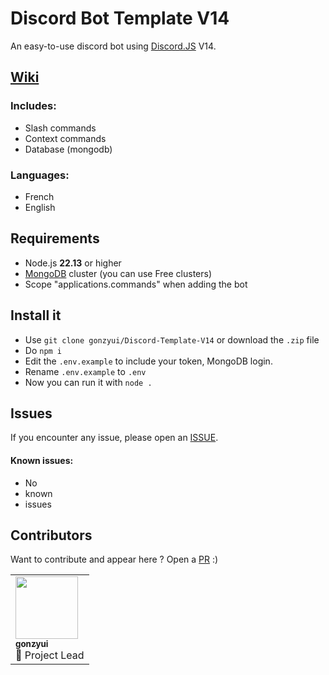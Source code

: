 # Discord Bot Template V14

An easy-to-use discord bot using [Discord.JS](https://discord.js.org) V14.

## [Wiki](https://github.com/gonzyui/Discord-Template-V14/wiki)

### Includes:
- Slash commands
- Context commands
- Database (mongodb)

### Languages:
- French
- English

## Requirements

- Node.js **22.13** or higher
- [MongoDB](https://www.mongodb.com) cluster (you can use Free clusters)
- Scope "applications.commands" when adding the bot

## Install it

- Use `git clone gonzyui/Discord-Template-V14` or download the `.zip` file
- Do `npm i`
- Edit the `.env.example` to include your token, MongoDB login.
- Rename `.env.example` to `.env`
- Now you can run it with `node .`

## Issues

If you encounter any issue, please open an [ISSUE](https://github.com/gonzyui/Discord-Template-V14/issues).
<br>
#### Known issues:

- No
- known
- issues

## Contributors

Want to contribute and appear here ? Open a [PR](https://github.com/gonzyui/Discord-Template-V13/pulls) :)

<table>
  <tr>
     <td><a href="https://github.com/gonzyui"><img src="https://avatars.githubusercontent.com/u/78351336?s=400&u=f473042a40be2436a085c0fc4ed6130125b619d7&v=4" width="100px;" alt=""/><br /><sub><b>gonzyui</b></sub></a><br /><a title="Owner">👑 Project Lead</a></td>
  </tr>
</table>